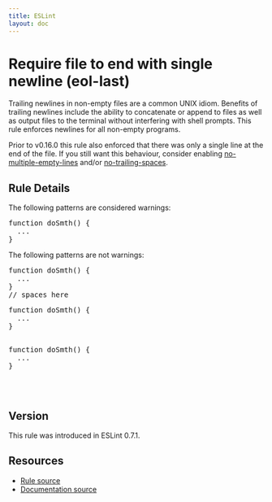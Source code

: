```yaml
---
title: ESLint
layout: doc
---
```

<!-- Note: No pull requests accepted for this file. See README.md in the root directory for details. -->
# Require file to end with single newline (eol-last)

Trailing newlines in non-empty files are a common UNIX idiom. Benefits of
trailing newlines include the ability to concatenate or append to files as well
as output files to the terminal without interfering with shell prompts. This
rule enforces newlines for all non-empty programs.

Prior to v0.16.0 this rule also enforced that there was only a single line at
the end of the file. If you still want this behaviour, consider enabling
[no-multiple-empty-lines](no-multiple-empty-lines.html) and/or
[no-trailing-spaces](no-trailing-spaces.html).

## Rule Details

The following patterns are considered warnings:

<pre>
function doSmth() {
  ...
}
</pre>

The following patterns are not warnings:

<pre>
function doSmth() {
  ...
}
// spaces here
</pre>

<pre>
function doSmth() {
  ...
}

</pre>

<pre>
function doSmth() {
  ...
}



</pre>

## Version

This rule was introduced in ESLint 0.7.1.

## Resources

* [Rule source](https://github.com/eslint/eslint/tree/master/lib/rules/eol-last.js)
* [Documentation source](https://github.com/eslint/eslint/tree/master/docs/rules/eol-last.md)
